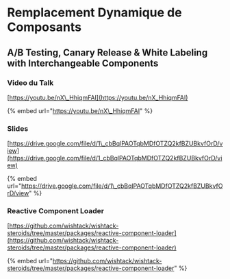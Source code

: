 # Remplacement Dynamique de Composants

## A/B Testing, Canary Release & White Labeling with Interchangeable Components

### Video du Talk

[https://youtu.be/nX\_HhiqmFAI](https://youtu.be/nX_HhiqmFAI)

{% embed url="https://youtu.be/nX\_HhiqmFAI" %}

### Slides

[https://drive.google.com/file/d/1\_cbBqlPAOTqbMDfOTZQ2kfBZUBkvfOrD/view](https://drive.google.com/file/d/1_cbBqlPAOTqbMDfOTZQ2kfBZUBkvfOrD/view)

{% embed url="https://drive.google.com/file/d/1\_cbBqlPAOTqbMDfOTZQ2kfBZUBkvfOrD/view" %}

### Reactive Component Loader

[https://github.com/wishtack/wishtack-steroids/tree/master/packages/reactive-component-loader](https://github.com/wishtack/wishtack-steroids/tree/master/packages/reactive-component-loader)

{% embed url="https://github.com/wishtack/wishtack-steroids/tree/master/packages/reactive-component-loader" %}

